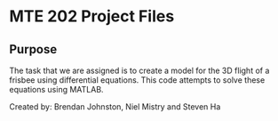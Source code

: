 # MTE 202 Project Files

## Purpose

The task that we are assigned is to create a model for the 3D flight of a frisbee using differential equations. This code attempts to solve these equations using MATLAB.

Created by: Brendan Johnston, Niel Mistry and Steven Ha

